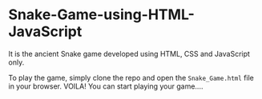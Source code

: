 # Snake-Game-using-HTML-JavaScript
It is the ancient Snake game developed using HTML, CSS and JavaScript only.

To play the game, simply clone the repo and open the `Snake_Game.html` file in your browser. VOILA! You can start playing your game....
